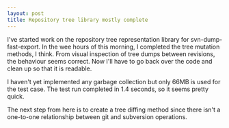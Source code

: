 ```yaml
---
layout: post
title: Repository tree library mostly complete
---
```


I've started work on the repository tree representation library for svn-dump-fast-export.
In the wee hours of this morning, I completed the tree mutation methods, I think.
From visual inspection of tree dumps between revisions, the behaviour seems correct.
Now I'll have to go back over the code and clean up so that it is readable.

I haven't yet implemented any garbage collection but only 66MB is used for the test case.
The test run completed in 1.4 seconds, so it seems pretty quick.

The next step from here is to create a tree diffing method since there isn't a one-to-one relationship between git and subversion operations.
